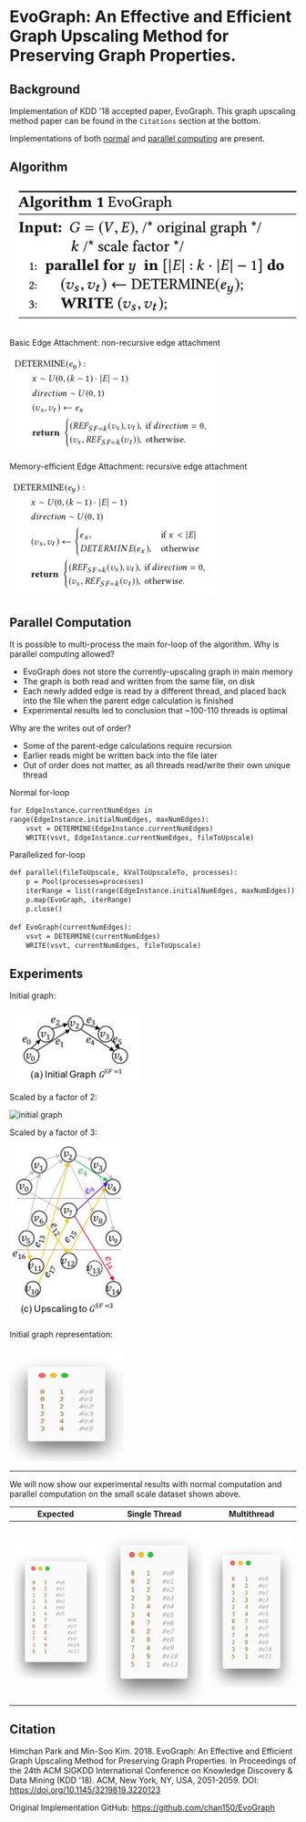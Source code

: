 # EvoGraph: An Effective and Efficient Graph Upscaling Method for Preserving Graph Properties.

## Background
Implementation of KDD '18 accepted paper, EvoGraph. This graph upscaling method paper can be found in the `Citations` section at the bottom.

Implementations of both [normal](/evograph/src/evograph.py) and [parallel computing](/evograph/src/evographParallel.py) are present.



## Algorithm
![algorithm](/evograph/images/code-images/XEvoGraph.png)

Basic Edge Attachment: non-recursive edge attachment

![BEA](/evograph/images/code-images/BEA.png)

Memory-efficient Edge Attachment: recursive edge attachment

![MEA](/evograph/images/code-images/MEA.png)



## Parallel Computation 
It is possible to multi-process the main for-loop of the algorithm. 
Why is parallel computing allowed?
* EvoGraph does not store the currently-upscaling graph in main memory
* The graph is both read and written from the same file, on disk
* Each newly added edge is read by a different thread, and placed back into the file when the parent edge calculation is finished
* Experimental results led to conclusion that ~100-110 threads is optimal

Why are the writes out of order? 
* Some of the parent-edge calculations require recursion
* Earlier reads might be written back into the file later
* Out of order does not matter, as all threads read/write their own unique thread

Normal for-loop
```
for EdgeInstance.currentNumEdges in range(EdgeInstance.initialNumEdges, maxNumEdges):
    vsvt = DETERMINE(EdgeInstance.currentNumEdges)
    WRITE(vsvt, EdgeInstance.currentNumEdges, fileToUpscale)
```

Parallelized for-loop
```
def parallel(fileToUpscale, kValToUpscaleTo, processes):
    p = Pool(processes=processes)
    iterRange = list(range(EdgeInstance.initialNumEdges, maxNumEdges))
    p.map(EvoGraph, iterRange)
    p.close()

def EvoGraph(currentNumEdges):
    vsvt = DETERMINE(currentNumEdges)
    WRITE(vsvt, currentNumEdges, fileToUpscale)
```
## Experiments

Initial graph: 

![initial graph](/evograph/images/graph-images/1graph.png)

Scaled by a factor of 2:

![initial graph](/evograph/images/ggraph-images/2graph.png)

Scaled by a factor of 3:

![initial graph](/evograph/images/graph-images/3graph.png)

Initial graph representation: 

<img src="/evograph/images/graph-images/1actual.png" width="200" height="200"/>

---

We will now show our experimental results with normal computation and parallel computation on the small scale dataset shown above.

Expected             |  Single Thread       | Multithread
:-------------------------:|:-------------------------:|:-------------------------:
![sf=2](/evograph/images/graph-images/2expected.png)  | ![sf=2](/evograph/images/graph-images/2actual.png)  |  ![sf=2](/evograph/images/graph-images/2multi.png) 



## Citation

Himchan Park and Min-Soo Kim. 2018. EvoGraph: An Effective and Efficient Graph Upscaling Method for Preserving Graph Properties. In Proceedings of the 24th ACM SIGKDD International Conference on Knowledge Discovery & Data Mining (KDD '18). ACM, New York, NY, USA, 2051-2059. DOI: https://doi.org/10.1145/3219819.3220123

Original Implementation GitHub: https://github.com/chan150/EvoGraph
